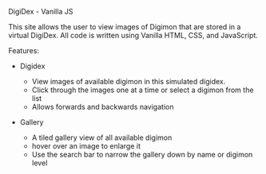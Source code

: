 DigiDex - Vanilla JS

This site allows the user to view images of Digimon that are stored in a virtual DigiDex. 
All code is written using Vanilla HTML, CSS, and JavaScript.

Features:

- Digidex
   - View images of available digimon in this simulated digidex.
   - Click through the images one at a time or select a digimon from the list
   - Allows forwards and backwards navigation
 
- Gallery
   - A tiled gallery view of all available digimon
   - hover over an image to enlarge it
   - Use the search bar to narrow the gallery down by name or digimon level
